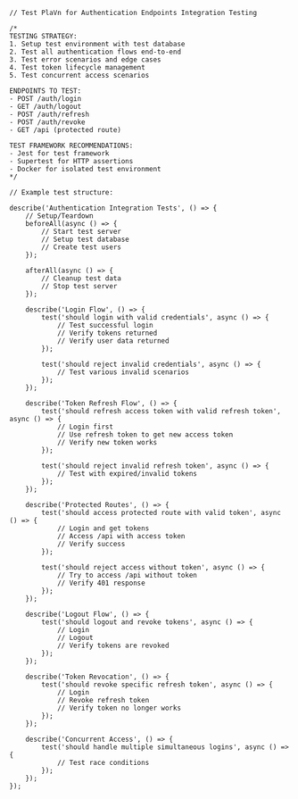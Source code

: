     // Test PlaVn for Authentication Endpoints Integration Testing

    /*
    TESTING STRATEGY:
    1. Setup test environment with test database
    2. Test all authentication flows end-to-end
    3. Test error scenarios and edge cases
    4. Test token lifecycle management
    5. Test concurrent access scenarios

    ENDPOINTS TO TEST:
    - POST /auth/login
    - GET /auth/logout
    - POST /auth/refresh
    - POST /auth/revoke
    - GET /api (protected route)

    TEST FRAMEWORK RECOMMENDATIONS:
    - Jest for test framework
    - Supertest for HTTP assertions
    - Docker for isolated test environment
    */

    // Example test structure:

    describe('Authentication Integration Tests', () => {
        // Setup/Teardown
        beforeAll(async () => {
            // Start test server
            // Setup test database
            // Create test users
        });

        afterAll(async () => {
            // Cleanup test data
            // Stop test server
        });

        describe('Login Flow', () => {
            test('should login with valid credentials', async () => {
                // Test successful login
                // Verify tokens returned
                // Verify user data returned
            });

            test('should reject invalid credentials', async () => {
                // Test various invalid scenarios
            });
        });

        describe('Token Refresh Flow', () => {
            test('should refresh access token with valid refresh token', async () => {
                // Login first
                // Use refresh token to get new access token
                // Verify new token works
            });

            test('should reject invalid refresh token', async () => {
                // Test with expired/invalid tokens
            });
        });

        describe('Protected Routes', () => {
            test('should access protected route with valid token', async () => {
                // Login and get tokens
                // Access /api with access token
                // Verify success
            });

            test('should reject access without token', async () => {
                // Try to access /api without token
                // Verify 401 response
            });
        });

        describe('Logout Flow', () => {
            test('should logout and revoke tokens', async () => {
                // Login
                // Logout
                // Verify tokens are revoked
            });
        });

        describe('Token Revocation', () => {
            test('should revoke specific refresh token', async () => {
                // Login
                // Revoke refresh token
                // Verify token no longer works
            });
        });

        describe('Concurrent Access', () => {
            test('should handle multiple simultaneous logins', async () => {
                // Test race conditions
            });
        });
    });
